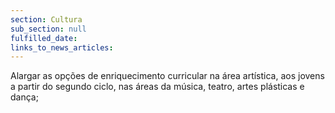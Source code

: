```yaml
---
section: Cultura
sub_section: null
fulfilled_date:
links_to_news_articles:
---
```


Alargar as opções de enriquecimento curricular na área artística, aos jovens a partir do segundo ciclo, nas áreas da música, teatro, artes plásticas e dança;